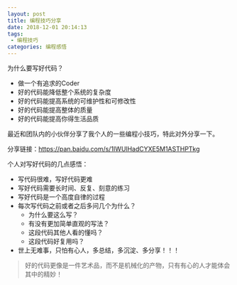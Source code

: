 ```yaml
---
layout: post
title: 编程技巧分享
date: 2018-12-01 20:14:13
tags:
 - 编程技巧
categories: 编程感悟
---
```

为什么要写好代码？
  - 做一个有追求的Coder
  - 好的代码能降低整个系统的复杂度
  - 好的代码能提高系统的可维护性和可修改性
  - 好的代码能提高整体的质量
  - 好的代码能提高你得生活品质

<!-- more -->

最近和团队内的小伙伴分享了我个人的一些编程小技巧，特此对外分享一下。

分享链接：<https://pan.baidu.com/s/1IWUlHadCYXE5M1ASTHPTkg>

个人对写好代码的几点感悟：

- 写代码很难，写好代码更难
- 写好代码需要长时间、反复、刻意的练习
- 写好代码是一个高度自律的过程
- 每次写代码之前或者之后多问几个为什么？
    - 为什么要这么写？
    - 有没有更加简单直观的写法？
    - 这段代码其他人看的懂吗？
    - 这段代码好复用吗？
- 世上无难事，只怕有心人，多总结，多沉淀、多分享！！！

> 好的代码更像是一件艺术品，而不是机械化的产物，只有有心的人才能体会其中的精妙！
